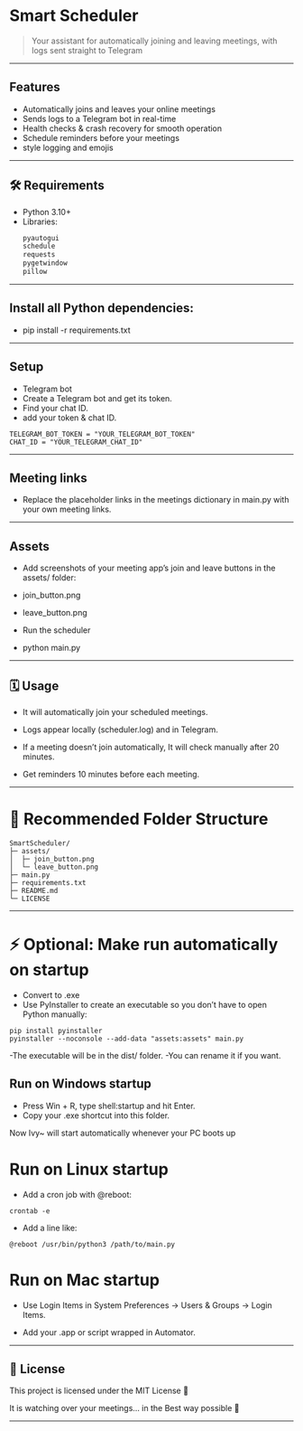 # Smart Scheduler 

> Your assistant for automatically joining and leaving meetings, with logs sent straight to Telegram 

---

## Features
- Automatically joins and leaves your online meetings
- Sends logs to a Telegram bot in real-time
- Health checks & crash recovery for smooth operation
- Schedule reminders before your meetings 
- style logging and emojis  

---

## 🛠 Requirements
- Python 3.10+
- Libraries:
  ```txt
  pyautogui
  schedule
  requests
  pygetwindow
  pillow
  ```
---

## Install all Python dependencies:

- pip install -r requirements.txt

---

## Setup

- Telegram bot
- Create a Telegram bot and get its token.
- Find your chat ID.
- add your token & chat ID.

```
TELEGRAM_BOT_TOKEN = "YOUR_TELEGRAM_BOT_TOKEN"
CHAT_ID = "YOUR_TELEGRAM_CHAT_ID"
```
---
## Meeting links

- Replace the placeholder links in the meetings dictionary in main.py with your own meeting links.

---

## Assets

- Add screenshots of your meeting app’s join and leave buttons in the assets/ folder:

- join_button.png

- leave_button.png

- Run the scheduler

- python main.py

---
## 🗓 Usage

- It will automatically join your scheduled meetings.

- Logs appear locally (scheduler.log) and in Telegram.

- If a meeting doesn’t join automatically, It will check manually after 20 minutes.

- Get reminders 10 minutes before each meeting.

---

# 📁 Recommended Folder Structure
```
SmartScheduler/
├─ assets/
│  ├─ join_button.png
│  └─ leave_button.png
├─ main.py
├─ requirements.txt
├─ README.md
└─ LICENSE
```
---
# ⚡ Optional: Make run automatically on startup

- Convert to .exe
- Use PyInstaller to create an executable so you don’t have to open Python manually:

```
pip install pyinstaller
pyinstaller --noconsole --add-data "assets:assets" main.py
```

-The executable will be in the dist/ folder.
-You can rename it if you want.

## Run on Windows startup

- Press Win + R, type shell:startup and hit Enter.
- Copy your .exe shortcut into this folder.

Now Ivy~ will start automatically whenever your PC boots up 

# Run on Linux startup

- Add a cron job with @reboot:
```
crontab -e
```
- Add a line like:
```
@reboot /usr/bin/python3 /path/to/main.py
```

# Run on Mac startup

- Use Login Items in System Preferences → Users & Groups → Login Items.

- Add your .app or script wrapped in Automator.
---

## 📝 License

This project is licensed under the MIT License 💌

It is watching over your meetings… in the Best way possible 💫


---

